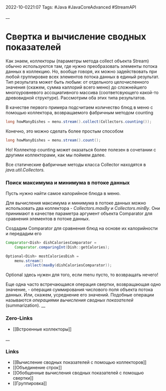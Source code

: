 2022-10-0221:07
Tags: #Java #JavaCoreAdvanced #StreamAPI 

__
# Свертка и вычисление сводных показателей
Как знаем, коллекторы (параметры метода collect объекта Stream) обычно используются там, где нужно преобразовать элементы потока данных в коллекцию. Но, вообще говоря, их можно задействовать при любой группировке всех элементов потока данных в единый результат. Тип результата может быть любым: от отдельного целочисленного значения (скажем, сумма каллорий всего меню) до сложнейшего многоуровневого ассоциативного массива (соответсвующего какой-то древовидной структуре). Рассмотрим оба этих типа результатов.

В качестве первого примера подсчитаем количество блюд в меню с помощью коллектора, возвращаемого фабричным методом counting
```java
long howManyDishes = menu.stream().collect(Collectors.counting());
```
Конечно, это можно сделать более простым способом
```java
long howManyDishes = menu.stream().count();
```
Но! Коллектор counting может оказаться более полезен в сочетании с другими коллекторами, как мы поймем далее.

Все статические фабричные методы класса Collector находятся в *java.util.Collectors.*

### Поиск максимума и минимума в потоке данных
Пусть нужно найти самое калорийное блюда в меню. 

Для вычисления максимума и минимума в потоке данных можно использовать два коллектора - *Collectors.maxBy* и *Collectors.minBy*. Они принимают в качестве параметра аргумент объекта Comparator для сравнения элементов в потоке данных. 

Создадим Comparator для сравнения блюд на основе их калорийности и передадим его
```java
Comparator<Dish> dishCaloriesComparator = 
	Comparator.comparingInt(Dish::getCalories);

Optional<Dish> mostCaloriesDish =
	menu.stream()
		.collect(maxBy(dishCaloriesComparator));
```
Optional здесь нужен для того, если menu пусто, то возвращать нечего! 

Еще одна часто встречающаяся операция свертки, возвращающая одно значение, - операция суммирования числового поля объекта потока данных. Или, скажем, усреднение его значений. Подобные операции называются *операциями вычисления сводных показателей* (summarization).
__
### Zero-Links
- [[Встроенные коллекторы]]

__
### Links
- [[Вычисление сводных показателей с помощью коллекторов]]
- [[Объединение строк]]
- [[Обобщенные вычисления сводных показателей с помощью свертки]]
- [[Группировка]]
